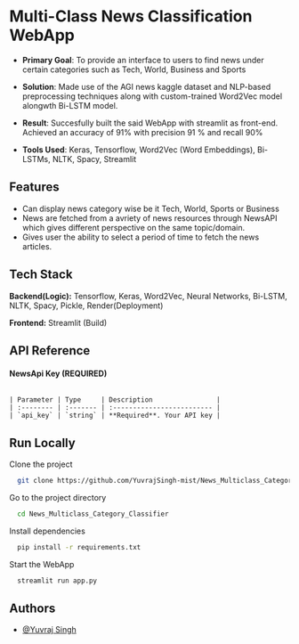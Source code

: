 
# Multi-Class News Classification WebApp


- **Primary Goal**: To provide an interface to users to find news under certain categories such as Tech, World, Business and Sports

- **Solution**: Made use of the AGI news kaggle dataset and NLP-based preprocessing techniques along with custom-trained Word2Vec model alongwth Bi-LSTM model.

- **Result**: Succesfully built the said WebApp with streamlit as front-end. Achieved an accuracy of 91% with precision 91 % and recall 90%

- **Tools Used**: Keras, Tensorflow, Word2Vec (Word Embeddings), Bi-LSTMs, NLTK, Spacy, Streamlit
## Features

- Can display news category wise be it Tech, World, Sports or Business
- News are fetched from a avriety of news resources through NewsAPI which gives different perspective on the same topic/domain.
- Gives user the ability to select a period of time to fetch the news articles.

## Tech Stack

**Backend(Logic):** Tensorflow, Keras, Word2Vec, Neural Networks,  Bi-LSTM, NLTK, Spacy, Pickle, Render(Deployment)

**Frontend:** Streamlit (Build)


## API Reference

#### NewsApi Key (REQUIRED)

```

| Parameter | Type     | Description                |
| :-------- | :------- | :------------------------- |
| `api_key` | `string` | **Required**. Your API key |

```


## Run Locally


Clone the project

```bash
  git clone https://github.com/YuvrajSingh-mist/News_Multiclass_Category_Classifier
```

Go to the project directory

```bash
  cd News_Multiclass_Category_Classifier
```

Install dependencies

```bash
  pip install -r requirements.txt
```


Start the WebApp

```bash
  streamlit run app.py
```


## Authors

- [@Yuvraj Singh](https://www.github.com/YuvrajSingh-mist)

